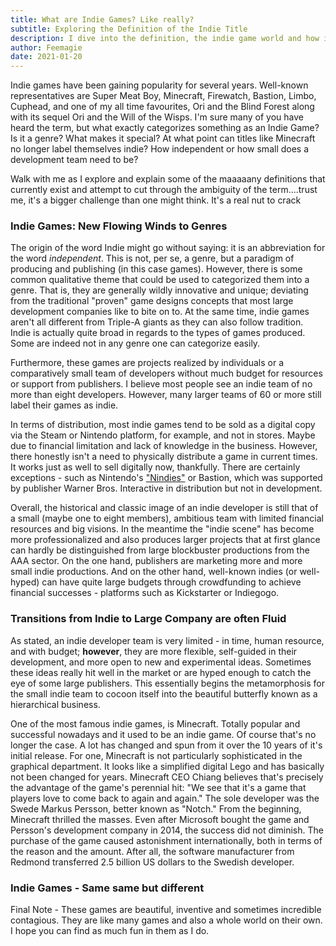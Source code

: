 ```yaml
---
title: What are Indie Games? Like really?
subtitle: Exploring the Definition of the Indie Title
description: I dive into the definition, the indie game world and how it will influence the games I play and share with you guys.
author: Feemagie
date: 2021-01-20
---
```


Indie games have been gaining popularity for several years. Well-known representatives are Super Meat Boy, Minecraft, Firewatch, Bastion, Limbo, Cuphead, and one of my all time favourites, Ori and the Blind Forest along with its sequel Ori and the Will of the Wisps. I'm sure many of you have heard the term, but what exactly categorizes something as an Indie Game? Is it a genre? What makes it special? At what point can titles like Minecraft no longer label themselves indie? How independent or how small does a development team need to be?

Walk with me as I explore and explain some of the maaaaany definitions that currently exist and attempt to cut through the ambiguity of the term....trust me, it's a bigger challenge than one might think. It's a real nut to crack

### Indie Games: New Flowing Winds to Genres

The origin of the word Indie might go without saying: it is an abbreviation for the word _independent_. This is not, per se, a genre, but a paradigm of producing and publishing (in this case games). However, there is some common qualitative theme that could be used to categorized them into a genre. That is, they are generally wildly innovative and unique; deviating from the traditional "proven" game designs concepts that most large development companies like to bite on to. At the same time, indie games aren't all different from Triple-A giants as they can also follow tradition. Indie is actually quite broad in regards to the types of games produced. Some are indeed not in any genre one can categorize easily.

Furthermore, these games are projects realized by individuals or a comparatively small team of developers without much budget for resources or support from publishers. I believe most people see an indie team of no more than eight developers. However, many larger teams of 60 or more still label their games as indie.

In terms of distribution, most indie games tend to be sold as a digital copy via the Steam or Nintendo platform, for example, and not in stores. Maybe due to financial limitation and lack of knowledge in the business. However, there honestly isn't a need to physically distribute a game in current times. It works just as well to sell digitally now, thankfully. There are certainly exceptions - such as Nintendo's ["Nindies"](https://www.nintendo.com/games/nindies-hits/) or Bastion, which was supported by publisher Warner Bros. Interactive in distribution but not in development.

Overall, the historical and classic image of an indie developer is still that of a small (maybe one to eight members), ambitious team with limited financial resources and big visions. In the meantime the "indie scene" has become more professionalized and also produces larger projects that at first glance can hardly be distinguished from large blockbuster productions from the AAA sector. On the one hand, publishers are marketing more and more small indie productions. And on the other hand, well-known indies (or well-hyped) can have quite large budgets through crowdfunding to achieve financial successes - platforms such as Kickstarter or Indiegogo.

### Transitions from Indie to Large Company are often Fluid

As stated, an indie developer team is very limited - in time, human resource, and with budget; **however**, they are more flexible, self-guided in their development, and more open to new and experimental ideas. Sometimes these ideas really hit well in the market or are hyped enough to catch the eye of some large publishers. This essentially begins the metamorphosis for the small indie team to cocoon itself into the beautiful butterfly known as a hierarchical business.

One of the most famous indie games, is Minecraft. Totally popular and successful nowadays and it used to be an indie game. Of course that's no longer the case. A lot has changed and spun from it over the 10 years of it's initial release. For one, Minecraft is not particularly sophisticated in the graphical department. It looks like a simplified digital Lego and has basically not been changed for years. Minecraft CEO Chiang believes that's precisely the advantage of the game's perennial hit: "We see that it's a game that players love to come back to again and again." The sole developer was the Swede Markus Persson, better known as "Notch." From the beginning, Minecraft thrilled the masses. Even after Microsoft bought the game and Persson's development company in 2014, the success did not diminish. The purchase of the game caused astonishment internationally, both in terms of the reason and the amount. After all, the software manufacturer from Redmond transferred 2.5 billion US dollars to the Swedish developer.

### Indie Games - Same same but different

Final Note - These games are beautiful, inventive and sometimes incredible contagious. They are like many games and also a whole world on their own. I hope you can find as much fun in them as I do.

